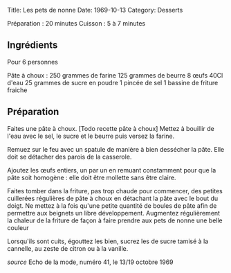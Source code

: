Title: Les pets de nonne
Date: 1969-10-13
Category: Desserts

Préparation : 20 minutes
Cuisson : 5 à 7 minutes

## Ingrédients

Pour 6 personnes

Pâte à choux :
250 grammes de farine
125 grammes de beurre
8 œufs
40Cl d'eau
25 grammes de sucre en poudre
1 pincée de sel
1 bassine de friture fraiche

## Préparation

Faites une pâte à choux. [Todo recette pâte à choux]
Mettez à bouillir de l'eau avec le sel, le sucre et le beurre puis versez la
farine.

Remuez sur le feu avec un spatule de manière à bien dessécher la pâte. Elle doit
se détacher des parois de la casserole.

Ajoutez les œufs entiers, un par un en remuant constamment pour que la pâte
soit homogène : elle doit être mollette sans être claire.

Faites tomber dans la friture, pas trop chaude pour commencer, des petites
cuillerées régulières de pâte à choux en détachant la pâte avec le bout du
doigt. Ne mettez à la fois qu'une petite quantité de boules de pâte afin de
permettre aux beignets un libre développement. Augmentez régulièrement la
chaleur de la friture de façon à faire prendre aux pets de nonne une belle
couleur

Lorsqu'ils sont cuits, égouttez les bien, sucrez les de sucre tamisé à la
cannelle, au zeste de citron ou à la vanille.

*source* Echo de la mode, numéro 41, le 13/19 octobre 1969
